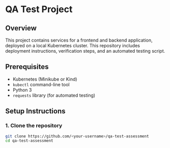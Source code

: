 # QA Test Project

## Overview

This project contains services for a frontend and backend application, deployed on a local Kubernetes cluster. This repository includes deployment instructions, verification steps, and an automated testing script.

## Prerequisites

- Kubernetes (Minikube or Kind)
- `kubectl` command-line tool
- Python 3
- `requests` library (for automated testing)

## Setup Instructions

### 1. Clone the repository

```bash
git clone https://github.com/<your-username>/qa-test-assessment
cd qa-test-assessment
